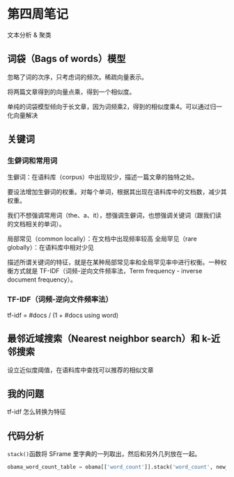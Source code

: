 # 第四周笔记

文本分析 & 聚类

## 词袋（Bags of words）模型

忽略了词的次序，只考虑词的频次。稀疏向量表示。

将两篇文章得到的向量点乘，得到一个相似度。

单纯的词袋模型倾向于长文章，因为词频乘2，得到的相似度乘4。可以通过归一化向量解决

## 关键词

### 生僻词和常用词

生僻词：在语料库（corpus）中出现较少，描述一篇文章的独特之处。

要设法增加生僻词的权重。对每个单词，根据其出现在语料库中的文档数，减少其权重。

我们不想强调常用词（the、a、it），想强调生僻词，也想强调关键词（跟我们读的文档相关的单词）。

局部常见（common locally）：在文档中出现频率较高
全局罕见（rare globally）：在语料库中相对少见

描述所谓关键词的特征，就是在某种局部常见率和全局罕见率中进行权衡。一种权衡方式就是 TF-IDF（词频-逆向文件频率法，Term frequency - inverse document frequency）。

### TF-IDF（词频-逆向文件频率法）

tf-idf = #docs / (1 + #docs using word)

## 最邻近域搜索（Nearest neighbor search）和 k-近邻搜索

设立近似度阈值，在语料库中查找可以推荐的相似文章



## 我的问题

tf-idf 怎么转换为特征

## 代码分析

`stack()`函数将 SFrame 里字典的一列取出，然后和另外几列放在一起。

```py
obama_word_count_table = obama[['word_count']].stack('word_count', new_column_name = ['word', 'count'])
```

